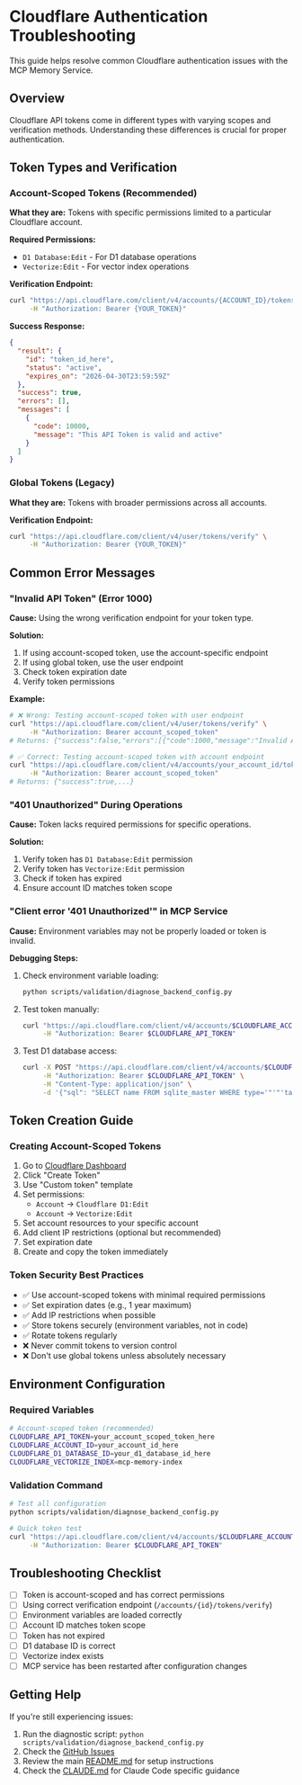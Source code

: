 # Cloudflare Authentication Troubleshooting

This guide helps resolve common Cloudflare authentication issues with the MCP Memory Service.

## Overview

Cloudflare API tokens come in different types with varying scopes and verification methods. Understanding these differences is crucial for proper authentication.

## Token Types and Verification

### Account-Scoped Tokens (Recommended)

**What they are:** Tokens with specific permissions limited to a particular Cloudflare account.

**Required Permissions:**
- `D1 Database:Edit` - For D1 database operations
- `Vectorize:Edit` - For vector index operations

**Verification Endpoint:**
```bash
curl "https://api.cloudflare.com/client/v4/accounts/{ACCOUNT_ID}/tokens/verify" \
     -H "Authorization: Bearer {YOUR_TOKEN}"
```

**Success Response:**
```json
{
  "result": {
    "id": "token_id_here",
    "status": "active",
    "expires_on": "2026-04-30T23:59:59Z"
  },
  "success": true,
  "errors": [],
  "messages": [
    {
      "code": 10000,
      "message": "This API Token is valid and active"
    }
  ]
}
```

### Global Tokens (Legacy)

**What they are:** Tokens with broader permissions across all accounts.

**Verification Endpoint:**
```bash
curl "https://api.cloudflare.com/client/v4/user/tokens/verify" \
     -H "Authorization: Bearer {YOUR_TOKEN}"
```

## Common Error Messages

### "Invalid API Token" (Error 1000)

**Cause:** Using the wrong verification endpoint for your token type.

**Solution:**
1. If using account-scoped token, use the account-specific endpoint
2. If using global token, use the user endpoint
3. Check token expiration date
4. Verify token permissions

**Example:**
```bash
# ❌ Wrong: Testing account-scoped token with user endpoint
curl "https://api.cloudflare.com/client/v4/user/tokens/verify" \
     -H "Authorization: Bearer account_scoped_token"
# Returns: {"success":false,"errors":[{"code":1000,"message":"Invalid API Token"}]}

# ✅ Correct: Testing account-scoped token with account endpoint
curl "https://api.cloudflare.com/client/v4/accounts/your_account_id/tokens/verify" \
     -H "Authorization: Bearer account_scoped_token"
# Returns: {"success":true,...}
```

### "401 Unauthorized" During Operations

**Cause:** Token lacks required permissions for specific operations.

**Solution:**
1. Verify token has `D1 Database:Edit` permission
2. Verify token has `Vectorize:Edit` permission
3. Check if token has expired
4. Ensure account ID matches token scope

### "Client error '401 Unauthorized'" in MCP Service

**Cause:** Environment variables may not be properly loaded or token is invalid.

**Debugging Steps:**
1. Check environment variable loading:
   ```bash
   python scripts/validation/diagnose_backend_config.py
   ```

2. Test token manually:
   ```bash
   curl "https://api.cloudflare.com/client/v4/accounts/$CLOUDFLARE_ACCOUNT_ID/tokens/verify" \
        -H "Authorization: Bearer $CLOUDFLARE_API_TOKEN"
   ```

3. Test D1 database access:
   ```bash
   curl -X POST "https://api.cloudflare.com/client/v4/accounts/$CLOUDFLARE_ACCOUNT_ID/d1/database/$CLOUDFLARE_D1_DATABASE_ID/query" \
        -H "Authorization: Bearer $CLOUDFLARE_API_TOKEN" \
        -H "Content-Type: application/json" \
        -d '{"sql": "SELECT name FROM sqlite_master WHERE type='"'"'table'"'"';"}'
   ```

## Token Creation Guide

### Creating Account-Scoped Tokens

1. Go to [Cloudflare Dashboard](https://dash.cloudflare.com/profile/api-tokens)
2. Click "Create Token"
3. Use "Custom token" template
4. Set permissions:
   - `Account` → `Cloudflare D1:Edit`
   - `Account` → `Vectorize:Edit`
5. Set account resources to your specific account
6. Add client IP restrictions (optional but recommended)
7. Set expiration date
8. Create and copy the token immediately

### Token Security Best Practices

- ✅ Use account-scoped tokens with minimal required permissions
- ✅ Set expiration dates (e.g., 1 year maximum)
- ✅ Add IP restrictions when possible
- ✅ Store tokens securely (environment variables, not in code)
- ✅ Rotate tokens regularly
- ❌ Never commit tokens to version control
- ❌ Don't use global tokens unless absolutely necessary

## Environment Configuration

### Required Variables

```bash
# Account-scoped token (recommended)
CLOUDFLARE_API_TOKEN=your_account_scoped_token_here
CLOUDFLARE_ACCOUNT_ID=your_account_id_here
CLOUDFLARE_D1_DATABASE_ID=your_d1_database_id_here
CLOUDFLARE_VECTORIZE_INDEX=mcp-memory-index
```

### Validation Command

```bash
# Test all configuration
python scripts/validation/diagnose_backend_config.py

# Quick token test
curl "https://api.cloudflare.com/client/v4/accounts/$CLOUDFLARE_ACCOUNT_ID/tokens/verify" \
     -H "Authorization: Bearer $CLOUDFLARE_API_TOKEN"
```

## Troubleshooting Checklist

- [ ] Token is account-scoped and has correct permissions
- [ ] Using correct verification endpoint (`/accounts/{id}/tokens/verify`)
- [ ] Environment variables are loaded correctly
- [ ] Account ID matches token scope
- [ ] Token has not expired
- [ ] D1 database ID is correct
- [ ] Vectorize index exists
- [ ] MCP service has been restarted after configuration changes

## Getting Help

If you're still experiencing issues:

1. Run the diagnostic script: `python scripts/validation/diagnose_backend_config.py`
2. Check the [GitHub Issues](https://github.com/doobidoo/mcp-memory-service/issues)
3. Review the main [README.md](../../README.md) for setup instructions
4. Check the [CLAUDE.md](../../CLAUDE.md) for Claude Code specific guidance